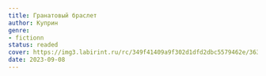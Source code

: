 ```yaml
---
title: Гранатовый браслет
author: Куприн
genre:
- fictionn
status: readed
cover: https://img3.labirint.ru/rc/349f41409a9f302d1dfd2dbc5579462e/363x561q80/books53/522107/cover.jpg?1612697153
date: 2023-09-08
---
```


